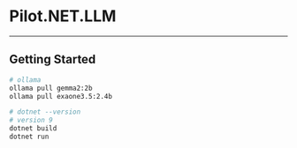 # Pilot.NET.LLM
---

## Getting Started

```sh
# ollama
ollama pull gemma2:2b
ollama pull exaone3.5:2.4b

# dotnet --version 
# version 9
dotnet build
dotnet run
```
